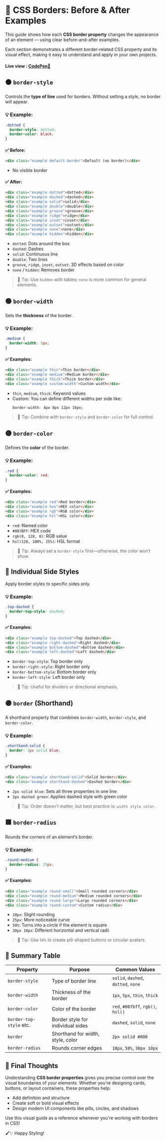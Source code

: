 # 🧱 CSS Borders: Before & After Examples

This guide shows how each **CSS border property** changes the appearance of an element — using clear before-and-after examples.

Each section demonstrates a different border-related CSS property and its visual effect, making it easy to understand and apply in your own projects.

#### **Live view** : [CodePen📝](https://codepen.io/onyxwizard/pen/ZYGrveL)

## 🟠 `border-style`

Controls the **type of line** used for borders. Without setting a style, no border will appear.

### 💡 Example:
```css
.dotted {
  border-style: dotted;
  border-color: black;
}
```

#### ✅ Before:
```html
<div class="example default-border">Default (no border)</div>
```
- No visible border

#### ✅ After:
```html
<div class="example dotted">dotted</div>
<div class="example dashed">dashed</div>
<div class="example solid">solid</div>
<div class="example double">double</div>
<div class="example groove">groove</div>
<div class="example ridge">ridge</div>
<div class="example inset">inset</div>
<div class="example outset">outset</div>
<div class="example none">none</div>
<div class="example hidden">hidden</div>
```

- `dotted`: Dots around the box
- `dashed`: Dashes
- `solid`: Continuous line
- `double`: Two lines
- `groove`, `ridge`, `inset`, `outset`: 3D effects based on color
- `none` / `hidden`: Removes border

> 📌 Tip: Use `hidden` with tables; `none` is more common for general elements.

## 🟢 `border-width`

Sets the **thickness** of the border.

### 💡 Example:
```css
.medium {
  border-width: 5px;
}
```

#### ✅ Examples:
```html
<div class="example thin">Thin border</div>
<div class="example medium">Medium border</div>
<div class="example thick">Thick border</div>
<div class="example custom-width">Custom width</div>
```

- `thin`, `medium`, `thick`: Keyword values
- Custom: You can define different widths per side like:
  ```css
  border-width: 4px 8px 12px 16px;
  ```

> 📌 Tip: Combine with `border-style` and `border-color` for full control.

## 🟡 `border-color`

Defines the **color** of the border.

### 💡 Example:
```css
.red {
  border-color: red;
}
```

#### ✅ Examples:
```html
<div class="example red">Red border</div>
<div class="example hex">HEX color</div>
<div class="example rgb">RGB color</div>
<div class="example hsl">HSL color</div>
```

- `red`: Named color
- `#007BFF`: HEX code
- `rgb(0, 128, 0)`: RGB value
- `hsl(120, 100%, 25%)`: HSL format

> 📌 Tip: Always set a `border-style` first—otherwise, the color won’t show.

## 🔵 Individual Side Styles

Apply border styles to specific sides only.

### 💡 Example:
```css
.top-dashed {
  border-top-style: dashed;
}
```

#### ✅ Examples:
```html
<div class="example top-dashed">Top dashed</div>
<div class="example right-dashed">Right dashed</div>
<div class="example bottom-dashed">Bottom dashed</div>
<div class="example left-dashed">Left dashed</div>
```

- `border-top-style`: Top border only
- `border-right-style`: Right border only
- `border-bottom-style`: Bottom border only
- `border-left-style`: Left border only

> 📌 Tip: Useful for dividers or directional emphasis.

## 🟣 `border` (Shorthand)

A shorthand property that combines `border-width`, `border-style`, and `border-color`.

### 💡 Example:
```css
.shorthand-solid {
  border: 2px solid blue;
}
```

#### ✅ Examples:
```html
<div class="example shorthand-solid">Solid border</div>
<div class="example shorthand-dashed">Dashed border</div>
```

- `2px solid blue`: Sets all three properties in one line
- `3px dashed green`: Applies dashed style with green color

> 📌 Tip: Order doesn't matter, but best practice is: `width style color`.

## 🟥 `border-radius`

Rounds the corners of an element’s border.

### 💡 Example:
```css
.round-medium {
  border-radius: 25px;
}
```

#### ✅ Examples:
```html
<div class="example round-small">Small rounded corners</div>
<div class="example round-medium">Medium rounded corners</div>
<div class="example round-large">Large rounded corners</div>
<div class="example round-custom">Custom radius</div>
```

- `10px`: Slight rounding
- `25px`: More noticeable curve
- `50%`: Turns into a circle if the element is square
- `30px 10px`: Different horizontal and vertical radii

> 📌 Tip: Use `50%` to create pill-shaped buttons or circular avatars.

## 🎉 Summary Table

| Property | Purpose | Common Values |
|---|---|---|
| `border-style` | Type of border line | `solid`, `dashed`, `dotted`, `none` |
| `border-width` | Thickness of the border | `1px`, `5px`, `thin`, `thick` |
| `border-color` | Color of the border | `red`, `#007bff`, `rgb()`, `hsl()` |
| `border-top-style` etc. | Border style for individual sides | `dashed`, `solid`, `none` |
| `border` | Shorthand for width, style, color | `2px solid #000` |
| `border-radius` | Rounds corner edges | `10px`, `50%`, `30px 10px` |

## 🧠 Final Thoughts

Understanding **CSS border properties** gives you precise control over the visual boundaries of your elements. Whether you're designing cards, buttons, or layout containers, these properties help:

* Add definition and structure
* Create soft or bold visual effects
* Design modern UI components like pills, circles, and shadows

Use this visual guide as a reference whenever you're working with borders in CSS!

🖌️✨ Happy Styling!